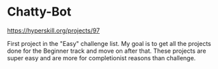 # Chatty-Bot

https://hyperskill.org/projects/97
 
First project in the "Easy" challenge list. My goal is to get all the projects done for the Beginner track and move on after that. These projects are super easy and are more for completionist reasons than challenge.
